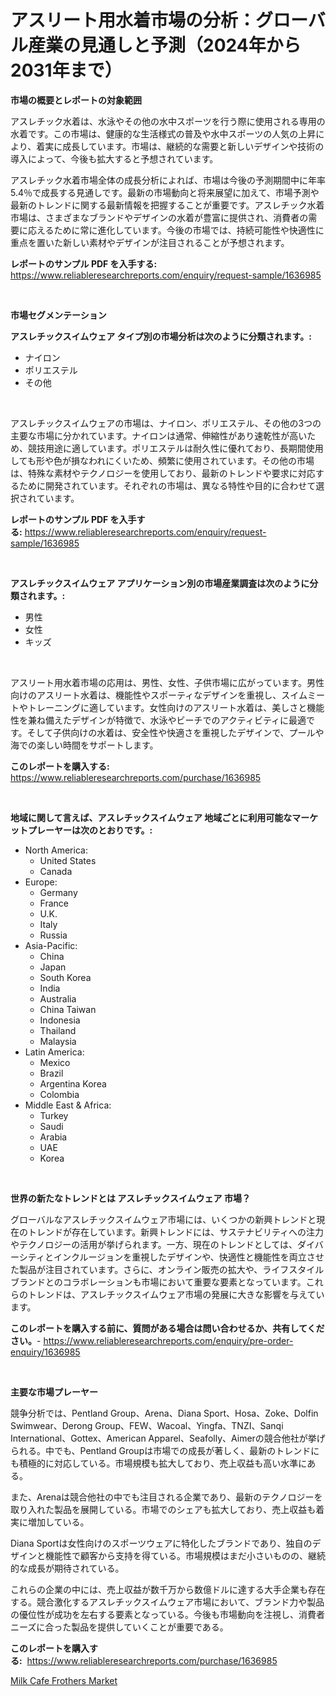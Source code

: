 <p><h1>アスリート用水着市場の分析：グローバル産業の見通しと予測（2024年から2031年まで）</h1></p><p><strong>市場の概要とレポートの対象範囲</strong></p>
<p><p>アスレチック水着は、水泳やその他の水中スポーツを行う際に使用される専用の水着です。この市場は、健康的な生活様式の普及や水中スポーツの人気の上昇により、着実に成長しています。市場は、継続的な需要と新しいデザインや技術の導入によって、今後も拡大すると予想されています。</p><p>アスレチック水着市場全体の成長分析によれば、市場は今後の予測期間中に年率5.4％で成長する見通しです。最新の市場動向と将来展望に加えて、市場予測や最新のトレンドに関する最新情報を把握することが重要です。アスレチック水着市場は、さまざまなブランドやデザインの水着が豊富に提供され、消費者の需要に応えるために常に進化しています。今後の市場では、持続可能性や快適性に重点を置いた新しい素材やデザインが注目されることが予想されます。</p></p>
<p><strong>レポートのサンプル PDF を入手する:</strong> <a href="https://www.reliableresearchreports.com/enquiry/request-sample/1636985">https://www.reliableresearchreports.com/enquiry/request-sample/1636985</a></p>
<p>&nbsp;</p>
<p><strong>市場セグメンテーション</strong></p>
<p><strong>アスレチックスイムウェア タイプ別の市場分析は次のように分類されます。:</strong></p>
<p><ul><li>ナイロン</li><li>ポリエステル</li><li>その他</li></ul></p>
<p>&nbsp;</p>
<p><p>アスレチックスイムウェアの市場は、ナイロン、ポリエステル、その他の3つの主要な市場に分かれています。ナイロンは通常、伸縮性があり速乾性が高いため、競技用途に適しています。ポリエステルは耐久性に優れており、長期間使用しても形や色が損なわれにくいため、頻繁に使用されています。その他の市場は、特殊な素材やテクノロジーを使用しており、最新のトレンドや要求に対応するために開発されています。それぞれの市場は、異なる特性や目的に合わせて選択されています。</p></p>
<p><strong>レポートのサンプル PDF を入手する:</strong>&nbsp;<a href="https://www.reliableresearchreports.com/enquiry/request-sample/1636985">https://www.reliableresearchreports.com/enquiry/request-sample/1636985</a></p>
<p>&nbsp;</p>
<p><strong> アスレチックスイムウェア アプリケーション別の市場産業調査は次のように分類されます。:</strong></p>
<p><ul><li>男性</li><li>女性</li><li>キッズ</li></ul></p>
<p>&nbsp;</p>
<p><p>アスリート用水着市場の応用は、男性、女性、子供市場に広がっています。男性向けのアスリート水着は、機能性やスポーティなデザインを重視し、スイムミートやトレーニングに適しています。女性向けのアスリート水着は、美しさと機能性を兼ね備えたデザインが特徴で、水泳やビーチでのアクティビティに最適です。そして子供向けの水着は、安全性や快適さを重視したデザインで、プールや海での楽しい時間をサポートします。</p></p>
<p><strong>このレポートを購入する:</strong>&nbsp; <a href="https://www.reliableresearchreports.com/purchase/1636985">https://www.reliableresearchreports.com/purchase/1636985</a></p>
<p>&nbsp;</p>
<p><strong>地域に関して言えば、アスレチックスイムウェア 地域ごとに利用可能なマーケットプレーヤーは次のとおりです。:</strong></p>
<p><ul>
    <li>
        North America:
        <ul>
            <li>United States</li>
            <li>Canada</li>
        </ul>
    </li>
    <li>
        Europe:
        <ul>
            <li>Germany</li>
            <li>France</li>
            <li>U.K.</li>
            <li>Italy</li>
            <li>Russia</li>
        </ul>
    </li>
    <li>
        Asia-Pacific:
        <ul>
            <li>China</li>
            <li>Japan</li>
            <li>South Korea</li>
            <li>India</li>
            <li>Australia</li>
            <li>China Taiwan</li>
            <li>Indonesia</li>
            <li>Thailand</li>
            <li>Malaysia</li>
        </ul>
    </li>
    <li>
        Latin America:
        <ul>
            <li>Mexico</li>
            <li>Brazil</li>
            <li>Argentina Korea</li>
            <li>Colombia</li>
        </ul>
    </li>
    <li>
        Middle East & Africa:
        <ul>
            <li>Turkey</li>
            <li>Saudi</li>
            <li>Arabia</li>
            <li>UAE</li>
            <li>Korea</li>
        </ul>
    </li>
    </ul></p>
<p>&nbsp;</p>
<p><strong>世界の新たなトレンドとは アスレチックスイムウェア 市場？</strong></p>
<p><p>グローバルなアスレチックスイムウェア市場には、いくつかの新興トレンドと現在のトレンドが存在しています。新興トレンドには、サステナビリティへの注力やテクノロジーの活用が挙げられます。一方、現在のトレンドとしては、ダイバーシティとインクルージョンを重視したデザインや、快適性と機能性を両立させた製品が注目されています。さらに、オンライン販売の拡大や、ライフスタイルブランドとのコラボレーションも市場において重要な要素となっています。これらのトレンドは、アスレチックスイムウェア市場の発展に大きな影響を与えています。</p></p>
<p><strong>このレポートを購入する前に、質問がある場合は問い合わせるか、共有してください。</strong>- <a href="https://www.reliableresearchreports.com/enquiry/pre-order-enquiry/1636985">https://www.reliableresearchreports.com/enquiry/pre-order-enquiry/1636985</a></p>
<p>&nbsp;</p>
<p><strong>主要な市場プレーヤー</strong></p>
<p><p>競争分析では、Pentland Group、Arena、Diana Sport、Hosa、Zoke、Dolfin Swimwear、Derong Group、FEW、Wacoal、Yingfa、TNZI、Sanqi International、Gottex、American Apparel、Seafolly、Aimerの競合他社が挙げられる。中でも、Pentland Groupは市場での成長が著しく、最新のトレンドにも積極的に対応している。市場規模も拡大しており、売上収益も高い水準にある。</p><p>また、Arenaは競合他社の中でも注目される企業であり、最新のテクノロジーを取り入れた製品を展開している。市場でのシェアも拡大しており、売上収益も着実に増加している。</p><p>Diana Sportは女性向けのスポーツウェアに特化したブランドであり、独自のデザインと機能性で顧客から支持を得ている。市場規模はまだ小さいものの、継続的な成長が期待されている。</p><p>これらの企業の中には、売上収益が数千万から数億ドルに達する大手企業も存在する。競合激化するアスレチックスイムウェア市場において、ブランド力や製品の優位性が成功を左右する要素となっている。今後も市場動向を注視し、消費者ニーズに合った製品を提供していくことが重要である。</p></p>
<p><strong>このレポートを購入する:</strong>&nbsp;&nbsp;<a href="https://www.reliableresearchreports.com/purchase/1636985">https://www.reliableresearchreports.com/purchase/1636985</a></p>
<p><p><a href="https://github.com/YashRP12/Market-Research-Report-List-3/blob/main/milk-cafe-frothers-market.md">Milk Cafe Frothers Market</a></p></p>